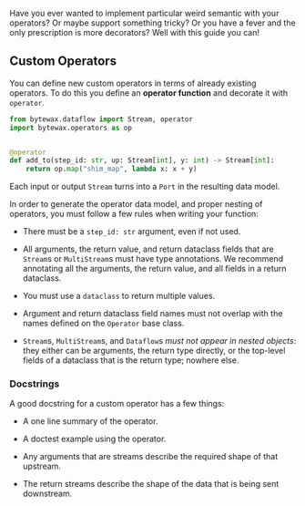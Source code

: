Have you ever wanted to implement particular weird semantic with your operators? Or maybe support something tricky? Or you have a fever and the only prescription is more decorators? Well with this guide you can!

## Custom Operators

You can define new custom operators in terms of already existing
operators. To do this you define an **operator function** and
decorate it with `operator`.

```python
from bytewax.dataflow import Stream, operator
import bytewax.operators as op


@operator
def add_to(step_id: str, up: Stream[int], y: int) -> Stream[int]:
    return op.map("shim_map", lambda x: x + y)
```

Each input or output `Stream` turns into a `Port` in the resulting
data model.

In order to generate the operator data model, and proper nesting of
operators, you must follow a few rules when writing your function:

- There must be a `step_id: str` argument, even if not used.

- All arguments, the return value, and return dataclass fields that
  are `Stream`s or `MultiStream`s must have type annotations. We
  recommend annotating all the arguments, the return value, and all
  fields in a return dataclass.

- You must use a `dataclass` to return multiple values.

- Argument and return dataclass field names must not overlap with the
  names defined on the `Operator` base class.

- `Stream`s, `MultiStream`s, and `Dataflow`s _must not appear in
  nested objects_: they either can be arguments, the return type
  directly, or the top-level fields of a dataclass that is the return
  type; nowhere else.

### Docstrings

A good docstring for a custom operator has a few things:

- A one line summary of the operator.

- A doctest example using the operator.

- Any arguments that are streams describe the required shape of that
  upstream.

- The return streams describe the shape of the data that is being sent
  downstream.
